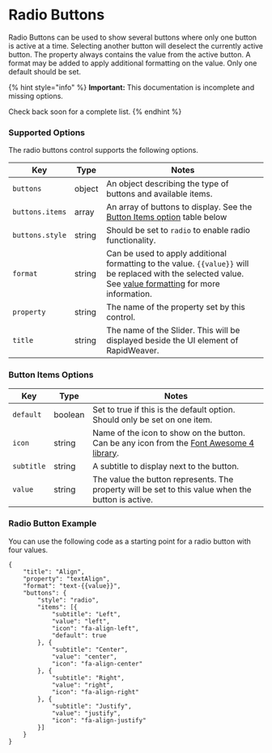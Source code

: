 # Radio Buttons

Radio Buttons can be used to show several buttons where only one button is active at a time. Selecting another button will deselect the currently active button. The property always contains the value from the active button. A format may be added to apply additional formatting on the value. Only one default should be set.

{% hint style="info" %}
**Important:** This documentation is incomplete and missing options.

Check back soon for a complete list.
{% endhint %}

### Supported Options <a href="#key-value-pairs-explained" id="key-value-pairs-explained"></a>

The radio buttons control supports the following options.

| Key             | Type   | Notes                                                                                                                                                                            |
| --------------- | ------ | -------------------------------------------------------------------------------------------------------------------------------------------------------------------------------- |
| `buttons`       | object | An object describing the type of buttons and available items.                                                                                                                    |
| `buttons.items` | array  | An array of buttons to display. See the [Button Items option](radio-buttons.md#button-items-options) table below                                                                 |
| `buttons.style` | string | Should be set to `radio` to enable radio functionality.                                                                                                                          |
| `format`        | string | Can be used to apply additional formatting to the value. `{{value}}` will be replaced with the selected value. See [value formatting](value-formatting.md) for more information. |
| `property`      | string | The name of the property set by this control.                                                                                                                                    |
| `title`         | string | The name of the Slider. This will be displayed beside the UI element of RapidWeaver.                                                                                             |

### Button Items Options

| Key        | Type    | Notes                                                                                                                         |
| ---------- | ------- | ----------------------------------------------------------------------------------------------------------------------------- |
| `default`  | boolean | Set to true if this is the default option. Should only be set on one item.                                                    |
| `icon`     | string  | Name of the icon to show on the button. Can be any icon from the [Font Awesome 4 library](https://fontawesome.com/v4/icons/). |
| `subtitle` | string  | A subtitle to display next to the button.                                                                                     |
| `value`    | string  | The value the button represents. The property will be set to this value when the button is active.                            |

### Radio Button Example

You can use the following code as a starting point for a radio button with four values.

```
{
    "title": "Align",
    "property": "textAlign",
    "format": "text-{{value}}",
    "buttons": {
        "style": "radio",
        "items": [{
            "subtitle": "Left",
            "value": "left",
            "icon": "fa-align-left",
            "default": true
        }, {
            "subtitle": "Center",
            "value": "center",
            "icon": "fa-align-center"
        }, {
            "subtitle": "Right",
            "value": "right",
            "icon": "fa-align-right"
        }, {
            "subtitle": "Justify",
            "value": "justify",
            "icon": "fa-align-justify"
        }]
    }
}
```

